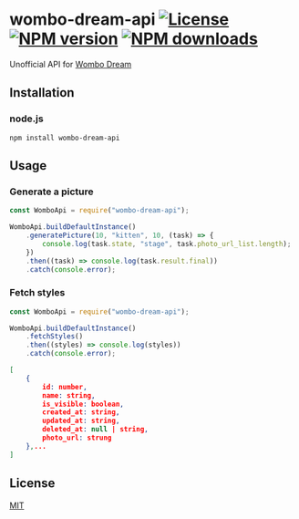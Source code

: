 # wombo-dream-api [![License][license-image]][license-url] [![NPM version][npm-image]][npm-url] [![NPM downloads][npm-downloads-image]][npm-downloads-url]

Unofficial API for [Wombo Dream](https://app.wombo.art)

## Installation

### node.js

    npm install wombo-dream-api

## Usage

### Generate a picture

```javascript
const WomboApi = require("wombo-dream-api");

WomboApi.buildDefaultInstance()
	.generatePicture(10, "kitten", 10, (task) => {
		console.log(task.state, "stage", task.photo_url_list.length);
	})
	.then((task) => console.log(task.result.final))
	.catch(console.error);
```

### Fetch styles

```javascript
const WomboApi = require("wombo-dream-api");

WomboApi.buildDefaultInstance()
	.fetchStyles()
	.then((styles) => console.log(styles))
	.catch(console.error);
```

```json
[
	{
		id: number,
		name: string,
		is_visible: boolean,
		created_at: string,
		updated_at: string,
		deleted_at: null | string,
		photo_url: strung
	},...
]
```

## License

[MIT](LICENSE)

[license-image]: https://img.shields.io/github/license/leopoldhub/wombo-dream-api.svg
[license-url]: https://github.com/leopoldhub/wombo-dream-api/blob/master/LICENSE
[npm-image]: https://img.shields.io/npm/v/wombo-dream-api.svg
[npm-url]: https://www.npmjs.com/package/wombo-dream-api
[npm-downloads-image]: https://img.shields.io/npm/dm/wombo-dream-api.svg
[npm-downloads-url]: https://www.npmjs.com/package/wombo-dream-api
